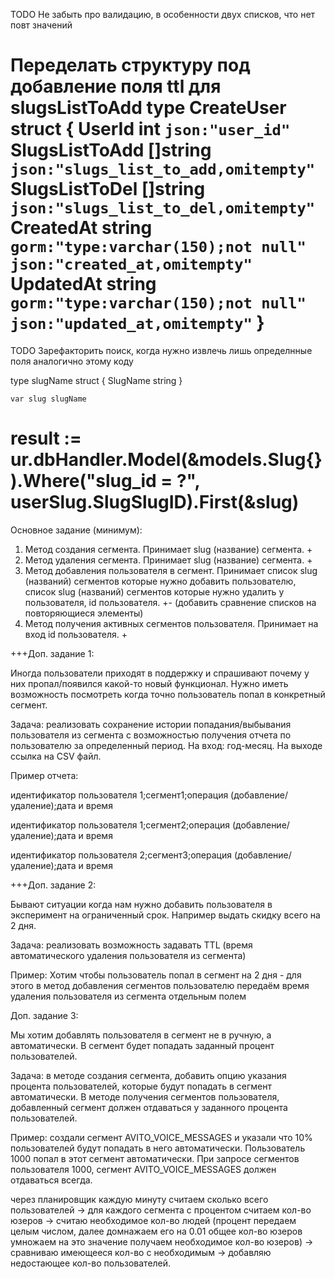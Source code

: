 TODO Не забыть про валидацию, в особенности двух списков, что нет повт значений

Переделать структуру под добавление поля ttl для slugsListToAdd
type CreateUser struct {
	UserId         int      `json:"user_id"`
	SlugsListToAdd []string `json:"slugs_list_to_add,omitempty"`
	SlugsListToDel []string `json:"slugs_list_to_del,omitempty"`
	CreatedAt      string   `gorm:"type:varchar(150);not null" json:"created_at,omitempty"`
	UpdatedAt      string   `gorm:"type:varchar(150);not null" json:"updated_at,omitempty"`
}
================================================================================
TODO Зарефакторить поиск, когда нужно извлечь лишь определнные поля
аналогично этому коду

type slugName struct {
		SlugName string
	}

	var slug slugName

result := ur.dbHandler.Model(&models.Slug{}).Where("slug_id = ?", userSlug.SlugSlugID).First(&slug)
===============================================================================

Основное задание (минимум):

1) Метод создания сегмента. Принимает slug (название) сегмента. +
2) Метод удаления сегмента. Принимает slug (название) сегмента. +
3) Метод добавления пользователя в сегмент. Принимает список slug (названий) сегментов которые нужно добавить пользователю, список slug (названий) сегментов которые нужно удалить у пользователя, id пользователя. +- (добавить сравнение списков на повторяющиеся элементы)
4) Метод получения активных сегментов пользователя. Принимает на вход id пользователя. +

+++Доп. задание 1:

Иногда пользователи приходят в поддержку и спрашивают почему у них пропал/появился какой-то новый функционал. Нужно иметь возможность посмотреть когда точно пользователь попал в конкретный сегмент.

Задача: реализовать сохранение истории попадания/выбывания пользователя из сегмента с возможностью получения отчета по пользователю за определенный период. На вход: год-месяц. На выходе ссылка на CSV файл.

Пример отчета:

идентификатор пользователя 1;сегмент1;операция (добавление/удаление);дата и время

идентификатор пользователя 1;сегмент2;операция (добавление/удаление);дата и время

идентификатор пользователя 2;сегмент3;операция (добавление/удаление);дата и время

+++Доп. задание 2:

Бывают ситуации когда нам нужно добавить пользователя в эксперимент на ограниченный срок. Например выдать скидку всего на 2 дня.

Задача: реализовать возможность задавать TTL (время автоматического удаления пользователя из сегмента)

Пример: Хотим чтобы пользователь попал в сегмент на 2 дня - для этого в метод добавления сегментов пользователю передаём время удаления пользователя из сегмента отдельным полем

Доп. задание 3:

Мы хотим добавлять пользователя в сегмент не в ручную, а автоматически. В сегмент будет попадать заданный процент пользователей.

Задача: в методе создания сегмента, добавить опцию указания процента пользователей, которые будут попадать в сегмент автоматически. В методе получения сегментов пользователя, добавленный сегмент должен отдаваться у заданного процента пользователей.

Пример: создали сегмент AVITO_VOICE_MESSAGES и указали что 10% пользователей будут попадать в него автоматически. Пользователь 1000 попал в этот сегмент автоматически. При запросе сегментов пользователя 1000, сегмент AVITO_VOICE_MESSAGES должен отдаваться всегда.

через планировщик каждую минуту считаем сколько всего пользователей -> для каждого сегмента с процентом считаем кол-во юзеров -> считаю необходимое кол-во людей (процент передаем целым числом, далее домнажаем его на 0.01 общее кол-во юзеров умножаем на это значение получаем необходимое кол-во юзеров) -> сравниваю имеющееся кол-во с необходимым -> добавляю недостающее кол-во пользователей.